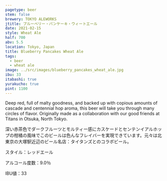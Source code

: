 ```yaml
---
pagetype: beer
stem: false
brewery: TOKYO ALEWORKS
jtitle: ブルーベリー・パンケーキ・ウィートエール
date: 2021-02-15
style: Wheat Ale
half: 700
abv: 5.5
location: Tokyo, Japan
title: Blueberry Pancakes Wheat Ale
tags:
  - beer
  - wheat ale
image: ../src/images/blueberry_pancakes_wheat_ale.jpg
ibu: 33
itabashi: true
yurakucho: true
pint: 1100
--- 
```


Deep red, full of malty goodness, and backed up with copious amounts of cascade and centennial hop aroma, this beer will take you through many circles of flavor. Originally made as a collaboration with our good friends at Titans in Otsuka, North Tokyo.

深い赤茶色でダークフルーツとモルティー感にカスケードとセンテンイアルホップの柑橘の風味でこのビールは色んなフレイバーを実現できています。元々は北東京の大塚駅近辺のビール名店：タイタンズとのコラボビール。

スタイル：レッドエール

アルコール度数：9.0％

IBU値：33